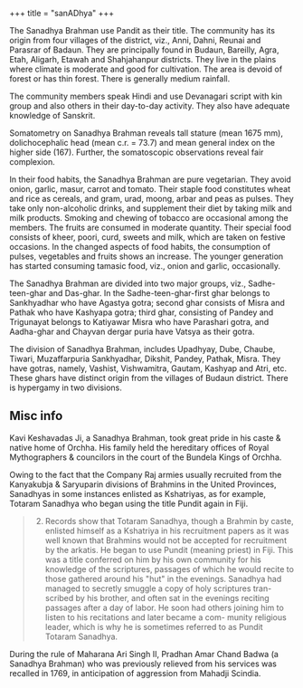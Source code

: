 +++
title = "sanADhya"
+++

The Sanadhya Brahman use Pandit as their title. The community has its origin from four villages of the district, viz., Anni, Dahni, Reunai and Parasrar of Badaun. They are principally found in Budaun, Bareilly, Agra, Etah, Aligarh, Etawah and Shahjahanpur districts. They live in the plains where climate is moderate and good for cultivation. The area is devoid of forest or has thin forest. There is generally medium rainfall. 

The community members speak Hindi and use Devanagari script with kin group and also others in their day-to-day activity. They also have adequate knowledge of Sanskrit. 

Somatometry on Sanadhya Brahman reveals tall stature (mean 1675 mm), dolichocephalic head (mean c.r. = 73.7) and mean general index on the higher side (167). Further, the somatoscopic observations reveal fair complexion.

In their food habits, the Sanadhya Brahman are pure vegetarian. They avoid onion, garlic, masur, carrot and tomato. Their staple food constitutes wheat and rice as cereals, and gram, urad, moong, arbar and peas as pulses. They take only non-alcoholic drinks, and supplement their diet by taking milk and milk products. Smoking and chewing of tobacco are occasional among the members. The fruits are consumed in moderate quantity. Their special food consists of kheer, poori, curd, sweets and milk, which are taken on festive occasions. In the changed aspects of food habits, the consumption of pulses, vegetables and fruits shows an increase. The younger generation has started consuming tamasic food, viz., onion and garlic, occasionally.

The Sanadhya Brahman are divided into two major groups, viz., Sadhe-teen-ghar and Das-ghar. In the Sadhe-teen-ghar-first ghar belongs to Sankhyadhar who have Agastya gotra; second ghar consists of Misra and Pathak who have Kashyapa gotra; third ghar, consisting of Pandey and Trigunayat belongs to Katiyawar Misra who have Parashari gotra, and Aadha-ghar and Chayvan dergar puria have Vatsya as their gotra. 

The division of Sanadhya Brahman, includes Upadhyay, Dube, Chaube, Tiwari, Muzaffarpuria Sankhyadhar, Dikshit, Pandey, Pathak, Misra. They have gotras, namely, Vashist, Vishwamitra, Gautam, Kashyap and Atri, etc. These ghars have distinct origin from the villages of Budaun district. There is hypergamy in two divisions.

## Misc info
Kavi Keshavadas Ji, a Sanadhya Brahman, took great pride in his caste & native home of Orchha. His family held the hereditary offices of Royal Mythographers & councilors in the court of the Bundela Kings of Orchha.

Owing to the fact that the Company Raj armies usually recruited from the Kanyakubja & Saryuparin divisions of Brahmins in the United Provinces, Sanadhyas in some instances enlisted as Kshatriyas, as for example, Totaram Sanadhya who began using the title Pundit again in Fiji.

> 2. Records show that Totaram Sanadhya, though a Brahmin by caste, enlisted himself as a Kshatriya in his recruitment papers as it was well known that Brahmins would not be accepted for recruitment by the arkatis. He began to use Pundit (meaning priest) in Fiji. This was a title conferred on him by his own community for his knowledge of the scriptures, passages of which he would recite to those gathered around his "hut" in the evenings. Sanadhya had managed to secretly smuggle a copy of holy scriptures tran- scribed by his brother, and often sat in the evenings reciting passages after a day of labor. He soon had others joining him to listen to his recitations and later became a com- munity religious leader, which is why he is sometimes referred to as Pundit Totaram Sanadhya.

During the rule of Maharana Ari Singh II, Pradhan Amar Chand Badwa (a Sanadhya Brahman) who was previously relieved from his services was recalled in 1769, in anticipation of aggression from Mahadji Scindia.